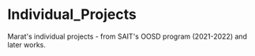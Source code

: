 # Individual_Projects
Marat's individual projects - from SAIT's OOSD program (2021-2022) and later works.

